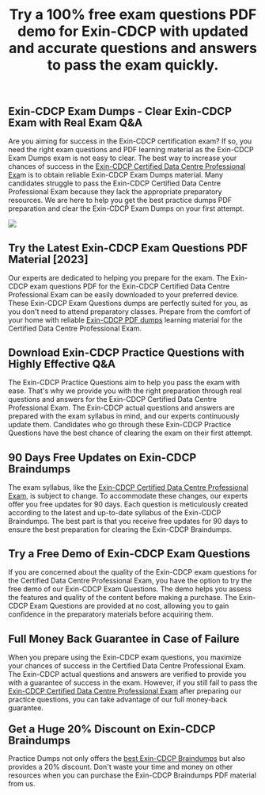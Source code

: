 <h1 class="MsoTitle" style="text-align: center;" align="center"><strong style="mso-bidi-font-weight: normal;">Try a 100% free exam questions PDF demo for Exin-CDCP with updated and accurate questions and answers to pass the exam quickly.</strong></h1><p class="MsoNormal">&nbsp;</p><h2 class="MsoNormal"><strong style="mso-bidi-font-weight: normal;"><span style="font-size: 16.0pt; line-height: 107%;">Exin-CDCP Exam Dumps - Clear Exin-CDCP Exam with Real Exam Q&amp;A</span></strong></h2><p class="MsoNormal">Are you aiming for success in the Exin-CDCP certification exam? If so, you need the right exam questions and PDF learning material as the Exin-CDCP Exam Dumps exam is not easy to clear. The best way to increase your chances of success in the <a href="https://www.examdumps.co/exin-exam-dumps.html">Exin-CDCP Certified Data Centre Professional Exa</a>m is to obtain reliable Exin-CDCP Exam Dumps material. Many candidates struggle to pass the Exin-CDCP Certified Data Centre Professional Exam because they lack the appropriate preparatory resources. We are here to help you get the best practice dumps PDF preparation and clear the Exin-CDCP Exam Dumps on your first attempt.</p><p class="MsoNormal"><img src="https://www.examdumps.co//images/banners/big-sale-20-percent-discount-offer-examdumps.jpg"></p><h2 class="MsoNormal"><strong style="mso-bidi-font-weight: normal;"><span style="font-size: 16.0pt; line-height: 107%;">Try the Latest Exin-CDCP Exam Questions PDF Material [2023]</span></strong></h2><p class="MsoNormal">Our experts are dedicated to helping you prepare for the exam. The Exin-CDCP exam questions PDF for the Exin-CDCP Certified Data Centre Professional Exam can be easily downloaded to your preferred device. These Exin-CDCP Exam Questions dumps are perfectly suited for you, as you don't need to attend preparatory classes. Prepare from the comfort of your home with reliable <a href="https://www.examdumps.co/exin-cdcp-exam-dumps.html">Exin-CDCP PDF dumps</a> learning material for the Certified Data Centre Professional Exam.</p><h2 class="MsoNormal"><strong style="mso-bidi-font-weight: normal;"><span style="font-size: 16.0pt; line-height: 107%;">Download Exin-CDCP Practice Questions with Highly Effective Q&amp;A</span></strong></h2><p class="MsoNormal">The Exin-CDCP Practice Questions aim to help you pass the exam with ease. That's why we provide you with the right preparation through real questions and answers for the Exin-CDCP Certified Data Centre Professional Exam. The Exin-CDCP actual questions and answers are prepared with the exam syllabus in mind, and our experts continuously update them. Candidates who go through these Exin-CDCP Practice Questions have the best chance of clearing the exam on their first attempt.</p><h2 class="MsoNormal"><strong style="mso-bidi-font-weight: normal;"><span style="font-size: 16.0pt; line-height: 107%;">90 Days Free Updates on Exin-CDCP Braindumps</span></strong></h2><p class="MsoNormal">The exam syllabus, like the <a href="https://www.examdumps.co/data-centre-professional-exam-dumps.html">Exin-CDCP Certified Data Centre Professional Exam,</a> is subject to change. To accommodate these changes, our experts offer you free updates for 90 days. Each question is meticulously created according to the latest and up-to-date syllabus of the Exin-CDCP Braindumps. The best part is that you receive free updates for 90 days to ensure the best preparation for clearing the Exin-CDCP Braindumps.</p><h2 class="MsoNormal"><strong style="mso-bidi-font-weight: normal;"><span style="font-size: 16.0pt; line-height: 107%;">Try a Free Demo of Exin-CDCP Exam Questions</span></strong></h2><p class="MsoNormal">If you are concerned about the quality of the Exin-CDCP exam questions for the Certified Data Centre Professional Exam, you have the option to try the free demo of our Exin-CDCP Exam Questions. The demo helps you assess the features and quality of the content before making a purchase. The Exin-CDCP Exam Questions are provided at no cost, allowing you to gain confidence in the preparatory materials before acquiring them.</p><h2 class="MsoNormal"><strong style="mso-bidi-font-weight: normal;"><span style="font-size: 16.0pt; line-height: 107%;">Full Money Back Guarantee in Case of Failure</span></strong></h2><p class="MsoNormal">When you prepare using the Exin-CDCP exam questions, you maximize your chances of success in the Certified Data Centre Professional Exam. The Exin-CDCP actual questions and answers are verified to provide you with a guarantee of success in the exam. However, if you still fail to pass the <a href="https://www.examdumps.co/exin-cdcp-exam-dumps.html">Exin-CDCP Certified Data Centre Professional Exam</a> after preparing our practice questions, you can take advantage of our full money-back guarantee.</p><h3 class="MsoNormal"><strong style="mso-bidi-font-weight: normal;"><span style="font-size: 16.0pt; line-height: 107%;">Get a Huge 20% Discount on Exin-CDCP Braindumps</span></strong></h3><p class="MsoNormal">Practice Dumps not only offers the <a href="https://www.examdumps.co/">best Exin-CDCP Braindumps</a> but also provides a 20% discount. Don't waste your time and money on other resources when you can purchase the Exin-CDCP Braindumps PDF material from us.</p>
